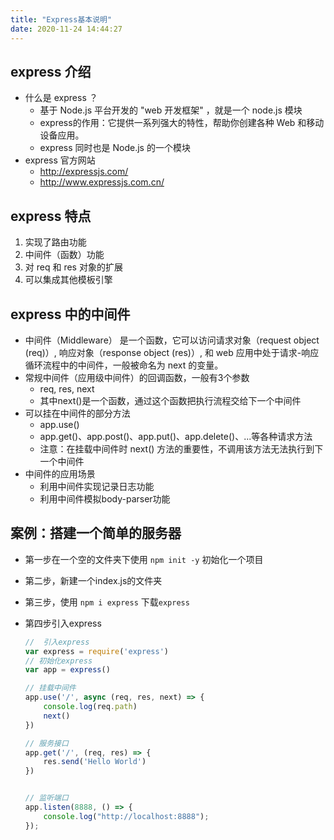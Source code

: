 ```yaml
---
title: "Express基本说明"
date: 2020-11-24 14:44:27
---
```


## express 介绍

- 什么是 express ？
  - 基于 Node.js 平台开发的 "web 开发框架" ，就是一个 node.js 模块
  - express的作用：它提供一系列强大的特性，帮助你创建各种 Web 和移动设备应用。
  - express 同时也是 Node.js 的一个模块
- express 官方网站
  - http://expressjs.com/
  - http://www.expressjs.com.cn/

## express 特点

1. 实现了路由功能
2. 中间件（函数）功能
3. 对 req 和 res 对象的扩展
4. 可以集成其他模板引擎

##  express 中的中间件

- 中间件（Middleware） 是一个函数，它可以访问请求对象（request object (req)）, 响应对象（response object (res)）, 和 web 应用中处于请求-响应循环流程中的中间件，一般被命名为 next 的变量。
- 常规中间件（应用级中间件）的回调函数，一般有3个参数
  - req, res, next
  - 其中next()是一个函数，通过这个函数把执行流程交给下一个中间件
- 可以挂在中间件的部分方法
  - app.use()
  - app.get()、app.post()、app.put()、app.delete()、...等各种请求方法
  - 注意：在挂载中间件时 next() 方法的重要性，不调用该方法无法执行到下一个中间件
- 中间件的应用场景
  - 利用中间件实现记录日志功能
  - 利用中间件模拟body-parser功能

## 案例：搭建一个简单的服务器

+ 第一步在一个空的文件夹下使用 `npm init -y` 初始化一个项目

+ 第二步，新建一个index.js的文件夹

+ 第三步，使用 `npm i express` 下载`express`

+ 第四步引入express

  ```	javascript
  //  引入express
  var express = require('express')
  // 初始化express
  var app = express()

  // 挂载中间件
  app.use('/', async (req, res, next) => {
      console.log(req.path)
      next()
  })

  // 服务接口
  app.get('/', (req, res) => {
      res.send('Hello World')
  })


  // 监听端口
  app.listen(8888, () => {
      console.log("http://localhost:8888");
  });
  ```

